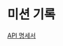 # 미션 기록

[API 명세서](%EB%AF%B8%EC%85%98%20%EA%B8%B0%EB%A1%9D%2027fb57f4596b80f99f11ca3e51b8b448/API%20%EB%AA%85%EC%84%B8%EC%84%9C%2027fb57f4596b8017ba8df613c82eeeb8.csv)